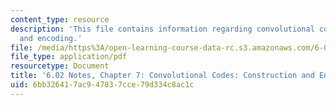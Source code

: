 ```yaml
---
content_type: resource
description: 'This file contains information regarding convolutional codes: construction
  and encoding.'
file: /media/https%3A/open-learning-course-data-rc.s3.amazonaws.com/6-02-introduction-to-eecs-ii-digital-communication-systems-fall-2012/6bb326417ac947837cce79d334c8ac1c_MIT6_02F12_chap07.pdf
file_type: application/pdf
resourcetype: Document
title: '6.02 Notes, Chapter 7: Convolutional Codes: Construction and Encoding'
uid: 6bb32641-7ac9-4783-7cce-79d334c8ac1c
---
```

